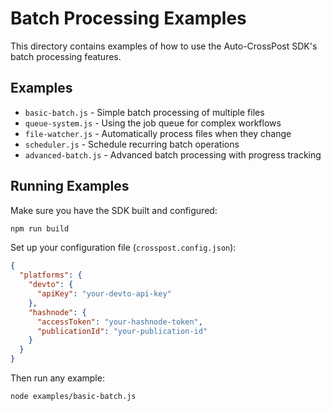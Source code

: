 # Batch Processing Examples

This directory contains examples of how to use the Auto-CrossPost SDK's batch processing features.

## Examples

- `basic-batch.js` - Simple batch processing of multiple files
- `queue-system.js` - Using the job queue for complex workflows
- `file-watcher.js` - Automatically process files when they change
- `scheduler.js` - Schedule recurring batch operations
- `advanced-batch.js` - Advanced batch processing with progress tracking

## Running Examples

Make sure you have the SDK built and configured:

```bash
npm run build
```

Set up your configuration file (`crosspost.config.json`):

```json
{
  "platforms": {
    "devto": {
      "apiKey": "your-devto-api-key"
    },
    "hashnode": {
      "accessToken": "your-hashnode-token",
      "publicationId": "your-publication-id"
    }
  }
}
```

Then run any example:

```bash
node examples/basic-batch.js
```
